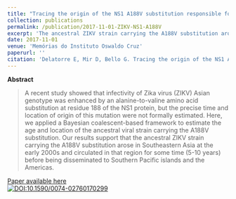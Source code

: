 ```yaml
---
title: "Tracing the origin of the NS1 A188V substitution responsible for recent enhancement of Zika virus Asian genotype infectivity"
collection: publications
permalink: /publication/2017-11-01-ZIKV-NS1-A188V
excerpt: 'The ancestral ZIKV strain carrying the A188V substitution arose in Southeastern Asia at the early 2000s and circulated in that region for some time (5-10 years) before being disseminated to Southern Pacific islands and the Americas.'
date: 2017-11-01
venue: 'Memórias do Instituto Oswaldo Cruz'
paperurl: ''
citation: 'Delatorre E, Mir D, Bello G. Tracing the origin of the NS1 A188V substitution responsible for recent enhancement of Zika virus Asian genotype infectivity. <i>Mem. Inst. Oswaldo Cruz.</i> 2017;112(11):793–5.'
---
```


**Abstract**

>A recent study showed that infectivity of Zika virus (ZIKV) Asian genotype was enhanced by an alanine-to-valine amino acid substitution at residue 188 of the NS1 protein, but the precise time and location of origin of this mutation were not formally estimated. Here, we applied a Bayesian coalescent-based framework to estimate the age and location of the ancestral viral strain carrying the A188V substitution. Our results support that the ancestral ZIKV strain carrying the A188V substitution arose in Southeastern Asia at the early 2000s and circulated in that region for some time (5-10 years) before being disseminated to Southern Pacific islands and the Americas.

[Paper available here](http://www.scielo.br/scielo.php?script=sci_arttext&pid=S0074-02762017001100793&lng=en&tlng=en)<br>
[![DOI:10.1590/0074-02760170299](https://zenodo.org/badge/DOI/10.1590/0074-02760170299.svg)](https://doi.org/10.1590/0074-02760170299)
